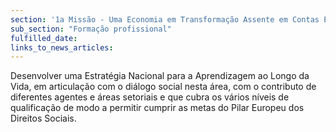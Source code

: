 ```yaml
---
section: '1a Missão - Uma Economia em Transformação Assente em Contas Equilibradas'
sub_section: "Formação profissional"
fulfilled_date:
links_to_news_articles:
---
```


Desenvolver uma Estratégia Nacional para a Aprendizagem ao Longo da Vida, em articulação com o diálogo social nesta área, com o contributo de diferentes agentes e áreas setoriais e que cubra os vários níveis de qualificação de modo a permitir cumprir as metas do Pilar Europeu dos Direitos Sociais.